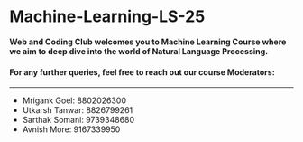   # Machine-Learning-LS-25
 **Web and Coding Club welcomes you to Machine Learning Course where we aim to deep dive into the world of Natural Language Processing.**
 
 #### For any further queries, feel free to reach out our course Moderators:
 ***
 * Mrigank Goel: 8802026300
 * Utkarsh Tanwar: 8826799261
 * Sarthak Somani: 9739348680
 * Avnish More: 9167339950
